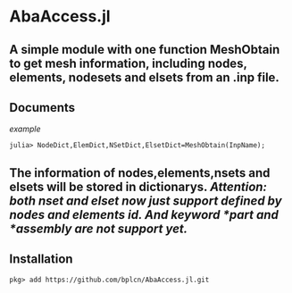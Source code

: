 # AbaAccess.jl
A simple module with one function MeshObtain to get mesh information, including nodes, elements, nodesets and elsets from an .inp file.
---
## Documents
*example*
```
julia> NodeDict,ElemDict,NSetDict,ElsetDict=MeshObtain(InpName);
```
The information of nodes,elements,nsets and elsets will be stored in dictionarys.
*Attention: both nset and elset now just support defined by nodes and elements id. And keyword \*part and \*assembly are not support yet.*
---
## Installation
```
pkg> add https://github.com/bplcn/AbaAccess.jl.git
```
